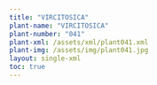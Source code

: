 ```yaml
---
title: "VIRCITOSICA"
plant-name: "VIRCITOSICA"
plant-number: "041"
plant-xml: /assets/xml/plant041.xml
plant-img: /assets/img/plant041.jpg
layout: single-xml
toc: true
---
```


